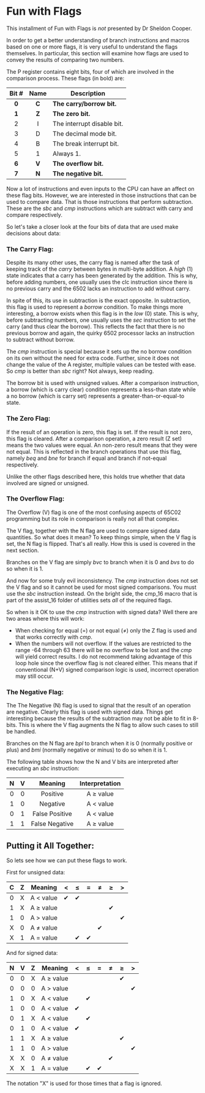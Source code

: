 # Fun with Flags

This installment of Fun with Flags is _not_ presented by Dr Sheldon Cooper.

In order to get a better understanding of branch instructions and macros based
on one or more flags, it is very useful to understand the flags themselves. In
particular, this section will examine how flags are used to convey the results
of comparing two numbers.

The P register contains eight bits, four of which are involved in the
comparison process. These flags (in bold) are:

Bit # | Name  | Description
:----:|:-----:|--------------
**0** | **C** | **The carry/borrow bit.**
**1** | **Z** | **The zero bit.**
2     | I     | The interrupt disable bit.
3     | D     | The decimal mode bit.
4     | B     | The break interrupt bit.
5     | 1     | Always 1.
**6** | **V** | **The overflow bit.**
**7** | **N** | **The negative bit.**

Now a lot of instructions and even inputs to the CPU can have an affect on
these flag bits. However, we are interested in those instructions that can be
used to compare data. That is those instructions that perform subtraction.
These are the _sbc_ and _cmp_ instructions which are subtract with carry and
compare respectively.

So let's take a closer look at the four bits of data that are used make
decisions about data:

### The Carry Flag:

Despite its many other uses, the carry flag is named after the task of keeping
track of the _carry_ between bytes in multi-byte addition. A _high_ (1) state
indicates that a carry has been generated by the addition. This is why, before
adding numbers, one usually uses the clc instruction since there is no
previous carry and the 6502 lacks an instruction to add without carry.

In spite of this, its use in subtraction is the exact opposite. In
subtraction, this flag is used to represent a _borrow_ condition. To make
things more interesting, a borrow exists when this flag is in the _low_ (0)
state. This is why, before subtracting numbers, one usually uses the _sec_
instruction to set the carry (and thus clear the borrow). This reflects the
fact that  there is no previous borrow and again, the quirky 6502 processor
lacks an instruction to subtract without borrow.

The _cmp_ instruction is special because it sets up the no borrow condition on
its own without the need for extra code. Further, since it does not change the
value of the A register, multiple values can be tested with ease. So _cmp_ is
better than _sbc_ right? Not always, keep reading.

The borrow bit is used with unsigned values. After a comparison instruction, a
borrow (which is carry clear) condition represents a less-than state while a
no borrow (which is carry set) represents a greater-than-or-equal-to state.


### The Zero Flag:

If the result of an operation is zero, this flag is set. If the result is not
zero, this flag is cleared. After a comparison operation, a zero result (Z set)
means the two values were equal. An non-zero result means that they were not
equal. This is reflected in the branch operations that use this flag, namely
_beq_ and _bne_ for branch if equal and branch if not-equal respectively.

Unlike the other flags described here, this holds true whether that data
involved are signed or unsigned.

### The Overflow Flag:

The Overflow (V) flag is one of the most confusing aspects of 65C02
programming but its role in comparison is really not all that complex.

The V flag, together with the N flag are used to compare signed data
quantities. So what does it mean? To keep things simple, when the V flag is
set, the N flag is flipped. That's all really. How this is used is covered
in the next section.

Branches on the V flag are simply _bvc_ to branch when it is 0 and _bvs_ to do
so when it is 1.

And now for some truly evil inconsistency. The _cmp_ instruction does not set
the V flag and so it cannot be used for most signed comparisons. You must use
the _sbc_ instruction instead. On the bright side, the cmp_16 macro that is
part of the assist_16 folder of utilities sets _all_ of the required flags.

So when is it OK to use the _cmp_ instruction with signed data? Well there
are two areas where this will work:

* When checking for equal (=) or not equal (&ne;) only the Z flag is used and
that works correctly with _cmp_.
* When the numbers will not overflow. If the values are restricted to the
range -64 through 63 there will be no overflow to be lost and the _cmp_ will
yield correct results. I do not recommend taking advantage of this loop hole
since the overflow flag is not cleared either. This means that if conventional
(N+V) signed comparison logic is used, incorrect operation may still occur.

### The Negative Flag:

The The Negative (N) flag is used to signal that the result of an operation
are negative. Clearly this flag is used with signed data. Things get
interesting because the results of the subtraction may not be able to fit
in 8-bits. This is where the V flag augments the N flag to allow such cases
to still be handled.

Branches on the N flag are _bpl_ to branch when it is 0 (normally positive or
plus) and _bmi_ (normally negative or minus) to do so when it is 1.

The following table shows how the N and V bits are interpreted after executing
an _sbc_ instruction:

 N   | V   | Meaning        | Interpretation |
:---:|:---:|:--------------:|:--------------:|
 0   | 0   | Positive       | A &ge; value   |
 1   | 0   | Negative       | A < value      |
 0   | 1   | False Positive | A < value      |
 1   | 1   | False Negative | A &ge; value   |

## Putting it All Together:

So lets see how we can put these flags to work.

First for unsigned data:

  C  |  Z  | Meaning      |    <     |   &le;   |    =     |   &ne;   |   &ge;   |    >     |
:---:|:---:|:------------:|:--------:|:--------:|:--------:|:--------:|:--------:|:--------:|
  0  |  X  | A < value    | &#x2714; | &#x2714; |          |          |          |          |
  1  |  X  | A &ge; value |          |          |          |          | &#x2714; |          |
  1  |  0  | A > value    |          |          |          |          |          | &#x2714; |
  X  |  0  | A &ne; value |          |          |          | &#x2714; |          |          |
  X  |  1  | A = value    |          | &#x2714; | &#x2714; |          |          |          |

And for signed data:

  N  |  V  |  Z  | Meaning       |    <     |  &le;    |    =     |   &ne;   |  &ge;    |    >     |
:---:|:---:|:---:|:-------------:|:--------:|:--------:|:--------:|:--------:|:--------:|:--------:|
  0  |  0  |  X  | A &ge; value  |          |          |          |          | &#x2714; |          |
  0  |  0  |  0  | A > value     |          |          |          |          |          | &#x2714; |
  1  |  0  |  X  | A < value     |          | &#x2714; |          |          |          |          |
  1  |  0  |  0  | A < value     | &#x2714; |          |          |          |          |          |
  0  |  1  |  X  | A < value     |          | &#x2714; |          |          |          |          |
  0  |  1  |  0  | A < value     | &#x2714; |          |          |          |          |          |
  1  |  1  |  X  | A &ge; value  |          |          |          |          | &#x2714; |          |
  1  |  1  |  0  | A > value     |          |          |          |          |          | &#x2714; |
  X  |  X  |  0  | A &ne; value  |          |          |          | &#x2714; |          |          |
  X  |  X  |  1  | A = value     |          | &#x2714; | &#x2714; |          |          |          |

The notation "X" is used for those times that a flag is ignored.
